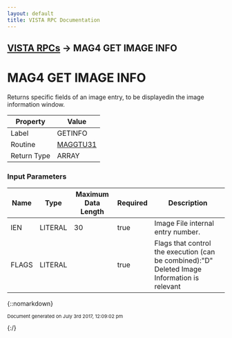 ```yaml
---
layout: default
title: VISTA RPC Documentation
---
```


## [VISTA RPCs](TableOfContents) &#8594; MAG4 GET IMAGE INFO
# MAG4 GET IMAGE INFO

Returns specific fields of an image entry, to be displayedin the image information window.

Property | Value
--- | ---
Label | GETINFO
Routine | [MAGGTU31](http://code.osehra.org/dox/Routine_MAGGTU31_source.html)
Return Type | ARRAY


### Input Parameters

Name | Type | Maximum Data Length | Required | Description
--- | --- | --- | --- | ---
IEN | LITERAL | 30 | true | Image File internal entry number.
FLAGS | LITERAL |  | true | Flags that control the execution (can be combined):&quot;D&quot;  Deleted Image Information is relevant



{::nomarkdown} <br/><p style="font-size: 11px">Document generated on July 3rd 2017, 12:09:02 pm</p>{:/}